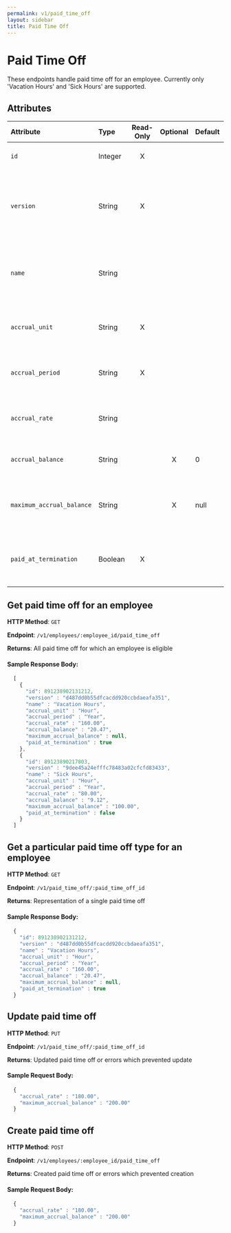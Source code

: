 ```yaml
---
permalink: v1/paid_time_off
layout: sidebar
title: Paid Time Off
---
```


# Paid Time Off

These endpoints handle paid time off for an employee. Currently only 'Vacation Hours' and 'Sick Hours' are supported.

## Attributes

| Attribute                     | Type              | Read-Only | Optional | Default | Description
| :----------                   |:-------------     |:---------:|:--------:|:--------|:-------------
| `id`                          | Integer           |     X     |          |         | the unique identifier of this paid time off
| `version`                     | String            |     X     |          |         | version of this object. See <a href="/v1/considerations/versioning/">the versioning documentation</a> for a more in depth explaination of versions
| `name`                        | String            |           |          |         | the name of this paid time off type. Currently only 'Vacation Hours' and 'Sick Hours' are supported
| `accrual_unit`                | String            |     X     |          |         | the unit this PTO is accrued in. Currently only 'Hour' is supported
| `accrual_period`              | String            |     X     |          |         | how often the pto accrues. Currently only 'Year' is supported
| `accrual_rate`                | String            |           |          |         | the rate at which accrual_unit is accrued per accrual_period
| `accrual_balance`             | String            |           |    X     |    0    | how many accrual_units have been accrued
| `maximum_accrual_balance`     | String            |           |    X     | null    | the maximum accrual allowed. A null value signifies no maximum accrual
| `paid_at_termination`         | Boolean           |     X     |          |         | whether to pay out the accrual_balance to the employee upon their termaination

## Get paid time off for an employee

**HTTP Method**: `GET`

**Endpoint**: `/v1/employees/:employee_id/paid_time_off`

**Returns**: All paid time off for which an employee is eligible

#### Sample Response Body:

```javascript
  [
    {
      "id": 891238902131212,
      "version" : "d487dd0b55dfcacdd920ccbdaeafa351",
      "name" : "Vacation Hours",
      "accrual_unit" : "Hour",
      "accrual_period" : "Year",
      "accrual_rate" : "160.00",
      "accrual_balance" : "20.47",
      "maximum_accrual_balance" : null,
      "paid_at_termination" : true
    },
    {
      "id": 89123890217803,
      "version" : "9dee45a24efffc78483a02cfcfd83433",
      "name" : "Sick Hours",
      "accrual_unit" : "Hour",
      "accrual_period" : "Year",
      "accrual_rate" : "80.00",
      "accrual_balance" : "9.12",
      "maximum_accrual_balance" : "100.00",
      "paid_at_termination" : false
    }
  ]
```

## Get a particular paid time off type for an employee

**HTTP Method**: `GET`

**Endpoint**: `/v1/paid_time_off/:paid_time_off_id`

**Returns**: Representation of a single paid time off

#### Sample Response Body:

```javascript
  {
    "id": 891238902131212,
    "version" : "d487dd0b55dfcacdd920ccbdaeafa351",
    "name" : "Vacation Hours",
    "accrual_unit" : "Hour",
    "accrual_period" : "Year",
    "accrual_rate" : "160.00",
    "accrual_balance" : "20.47",
    "maximum_accrual_balance" : null,
    "paid_at_termination" : true
  }
```

## Update paid time off

**HTTP Method**: `PUT`

**Endpoint**: `/v1/paid_time_off/:paid_time_off_id`

**Returns**: Updated paid time off or errors which prevented update

#### Sample Request Body:

```javascript
  {
    "accrual_rate" : "180.00",
    "maximum_accrual_balance" : "200.00"
  }
```

## Create paid time off

**HTTP Method**: `POST`

**Endpoint**: `/v1/employees/:employee_id/paid_time_off`

**Returns**: Created paid time off or errors which prevented creation

#### Sample Request Body:

```javascript
  {
    "accrual_rate" : "180.00",
    "maximum_accrual_balance" : "200.00"
  }
```
